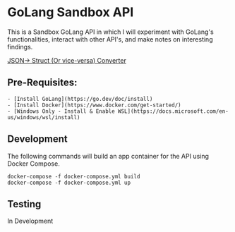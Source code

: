 # GoLang Sandbox API

This is a Sandbox GoLang API in which I will experiment with GoLang's functionalities, interact with other API's, and make notes on interesting findings.

[JSON-> Struct (Or vice-versa) Converter](https://transform.tools/json-to-go)

## Pre-Requisites:
    - [Install GoLang](https://go.dev/doc/install)
    - [Install Docker](https://www.docker.com/get-started/)
    - [Windows Only - Install & Enable WSL](https://docs.microsoft.com/en-us/windows/wsl/install)

## Development
The following commands will build an app container for the API using Docker Compose.
```
docker-compose -f docker-compose.yml build
docker-compose -f docker-compose.yml up
```

## Testing
In Development